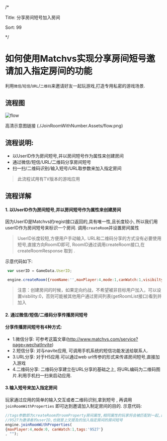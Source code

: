 /*

Title: 分享房间短号加入房间

Sort: 99

*/

# 如何使用Matchvs实现分享房间短号邀请加入指定房间的功能

利用`微信`/`短信`/`URL`/`二维码`来邀请好友一起玩游戏,打造专用私密的游戏场景.

## 流程图

 

![flow](https://raw.githubusercontent.com/matchvs/Doc/master/flow.png)

高清示意图链接 (./JoinRoomWithNumber.Assets/flow.png)

##  流程说明:

- 以UserID作为房间短号,并以房间短号作为属性来创建房间 
- 通过微信/短信/URL/二维码分享房间短号 
- 扫一扫/二维码识别/输入短号/URL取参数来加入指定房间 

> 此流程试用有TV版本的游戏应用

## 流程详解

#### 1. 以UserID作为房间短号,并以房间短号作为属性来创建房间

因为UserID是Matchvs的regist接口返回的,具有唯一性,且长度较小, 所以我们用userID作为房间短号来标识一个房间. 调用`createRoom`并设置房间属性

> UserID长度较短,方便用户手动输入. URL和二维码分享的方式没有必要使用短号,直接方向RoomID即可, RoomID通过调用createRoom接口,在 createRoomResponse 取到 .

示意代码如下:

```javascript
 var userID = GameData.UserID;

 engine.createRoom({roomName:'',maxPlayer:4,mode:1,canWatch:1,visibilty:1,roomProperty:userID}, '', {})

```
> 注意：创建房间的时候，如果定向约战，不希望被非目标用户加入，可以设置visbility:0，否则可能被其他用户通过房间列表(getRoomList接口)看到并加入

#### 2. 通过微信/短信/二维码分享传播房间短号

#### 分享传播房间短号有4种方式:

- 1.微信分享:  可参考这篇文章(http://www.matchvs.com/service?page=wechatInvite)
- 2.短信分享:  对与navite应用, 可调用手机系统的短信功能发送给联系人.
- 3.URL分享:  对于H5应用.可以通过web url传参的形式来传递房间短号,直接加入游戏
- 4.二维码分享: 二维码分享建立在URL分享的基础之上, 将URL编码为二维码图片.利用手机扫一扫来启动应用.

#### 3.输入短号来加入指定房间

玩家通过应用的简单的输入交互或者二维码识别,拿到短号 , 再调用`joinRoomWithProperties` 即可达到邀请加入制定房间的目的.
示意代码:

```javascript
//tags参数即为createRoom的roomProperty房间属性,相同属性的玩家将会被匹配到一起,达到加入指定房间的目地
//9527为邀请者的userID,也就是上文提及的加入指定房间的房间短号
engine.joinRoomWithProperties(
{maxPlayer:4,mode:0, canWatch:1,tags:'9527'}
, "");
```

